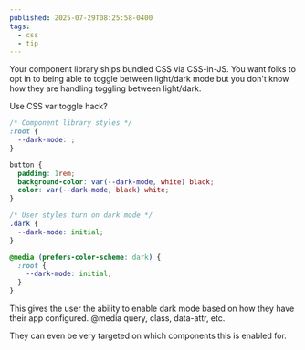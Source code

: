 ```yaml
---
published: 2025-07-29T08:25:58-0400
tags:
  - css
  - tip
---
```


Your component library ships bundled CSS via CSS-in-JS. You want folks to opt in to being able to toggle between light/dark mode but you don't know how they are handling toggling between light/dark.

Use CSS var toggle hack?

```css
/* Component library styles */
:root {
  --dark-mode: ;
}

button {
  padding: 1rem;
  background-color: var(--dark-mode, white) black;
  color: var(--dark-mode, black) white;
}

/* User styles turn on dark mode */
.dark {
  --dark-mode: initial;
}

@media (prefers-color-scheme: dark) {
  :root {
    --dark-mode: initial;
  }
}
```

This gives the user the ability to enable dark mode based on how they have their app configured. @⁠media query, class, data-attr, etc.

They can even be very targeted on which components this is enabled for.
